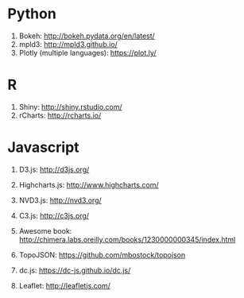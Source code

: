 # Python

1. Bokeh: http://bokeh.pydata.org/en/latest/
2. mpld3: http://mpld3.github.io/
3. Plotly (multiple languages): https://plot.ly/

# R

1. Shiny: http://shiny.rstudio.com/
2. rCharts: http://rcharts.io/

# Javascript

1. D3.js: http://d3js.org/
2. Highcharts.js: http://www.highcharts.com/
3. NVD3.js: http://nvd3.org/
4. C3.js: http://c3js.org/

5. Awesome book: http://chimera.labs.oreilly.com/books/1230000000345/index.html

6. TopoJSON: https://github.com/mbostock/topojson
7. dc.js: https://dc-js.github.io/dc.js/
8. Leaflet: http://leafletjs.com/
